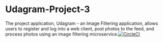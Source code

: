 # Udagram-Project-3
The project application, Udagram - an Image Filtering application, allows users to register and log into a web client, post photos to the feed, and process photos using an image filtering microservice.[![CircleCI](https://dl.circleci.com/status-badge/img/gh/Motaung80/Udagram-Project-3/tree/main.svg?style=svg)](https://dl.circleci.com/status-badge/redirect/gh/Motaung80/Udagram-Project-3/tree/main)
